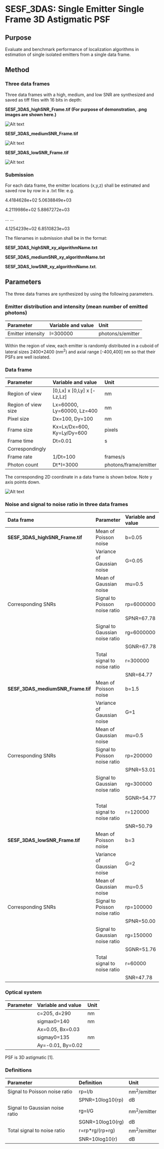 # SESF_3DAS: Single Emitter Single Frame 3D Astigmatic PSF

## Purpose
Evaluate and benchmark performance of localization algorithms in estimation of single isolated emitters from a single data frame. 

## Method
### Three data frames 

Three data frames with a high, medium, and low SNR are synthesized and saved as tiff files with 16 bits in depth:

**SESF_3DAS_highSNR_Frame.tif (For purpose of demonstration, .png images are shown here.)**

![Alt text](SESF_3DAS_highSNR_Frame.png)

**SESF_3DAS_mediumSNR_Frame.tif**

![Alt text](SESF_3DAS_mediumSNR_Frame.png)

**SESF_3DAS_lowSNR_Frame.tif**

![Alt text](SESF_3DAS_lowSNR_Frame.png)

### Submission 

For each data frame, the emitter locations (x,y,z) shall be estimated and saved  row by row in a .txt file: e.g.

4.4184628e+02   5.0638849e+03

4.2119986e+02   5.8867272e+03

... ...

4.1254239e+02   6.8510823e+03

The filenames in submission shall be in the format: 

**SESF_3DAS_highSNR_xy_algorithmName.txt** 

**SESF_3DAS_mediumSNR_xy_algorithmName.txt**

**SESF_3DAS_lowSNR_xy_algorithmName.txt**.

## Parameters
The three data frames are synthesized by using the following parameters. 

### Emitter distribution and intensity (mean number of emitted photons)
|Parameter |Variable and value| Unit|
|:-----|:-----|:-----|
|Emitter intensity |I=300000|photons/s/emitter|

Within the region of view, each emitter is randomly distributed in a cuboid of lateral sizes 2400\*2400 (nm<sup>2</sup>) and axial range [-400,400] nm so that their PSFs are well isolated. 

### Data frame 
|Parameter |Variable and value| Unit|
|:-----|:-----|:-----|
|Region of view|[0,Lx] x [0,Ly] x [-Lz,Lz] |nm| 
|Region of view size |Lx=60000, Ly=60000, Lz=400| nm|
|Pixel size |Dx=100, Dy=100|nm|
|Frame size |Kx=Lx/Dx=600, Ky=Ly/Dy=600|pixels|
|Frame time |Dt=0.01|s|
|Correspondingly | |
|Frame rate|1/Dt=100|frames/s|
|Photon count |Dt\*I=3000|photons/frame/emitter|

The corresponding 2D coordinate in a data frame is shown below. Note y axis points down. 

![Alt text](https://github.com/SolnBenchmark/Benchmark/blob/master/SESF_2DGauss/FrameCoordinates.png)

### Noise and signal to noise ratio in three data frames  
|Data frame |Parameter |Variable and value| Unit|
|:-----|:-----|:-----|:-----|
|**SESF_3DAS_highSNR_Frame.tif**|Mean of Poisson noise |b=0.05|photons/s/nm<sup>2</sup>|
| |Variance of Gaussian noise |G=0.05|photons/s/nm<sup>2</sup>| 
| |Mean of Gaussian noise |mu=0.5|photons/s/nm<sup>2</sup>|
|Corresponding SNRs |Signal to Poisson noise ratio |rp=6000000|nm<sup>2</sup>/emitter|
| |                             |SPNR=67.78|dB|
| |Signal to Gaussian noise ratio |rg=6000000|nm<sup>2</sup>/emitter|
| |                             |SGNR=67.78|dB|
| |Total signal to noise ratio |r=300000|nm<sup>2</sup>/emitter|
| |                           |SNR=64.77|dB|
|**SESF_3DAS_mediumSNR_Frame.tif**|Mean of Poisson noise |b=1.5|photons/s/nm<sup>2</sup>|
| |Variance of Gaussian noise |G=1|photons/s/nm<sup>2</sup>| 
| |Mean of Gaussian noise |mu=0.5|photons/s/nm<sup>2</sup>|
|Corresponding SNRs |Signal to Poisson noise ratio |rp=200000|nm<sup>2</sup>/emitter|
| |                             |SPNR=53.01|dB|
| |Signal to Gaussian noise ratio |rg=300000|nm<sup>2</sup>/emitter|
| |                             |SGNR=54.77|dB|
| |Total signal to noise ratio |r=120000|nm<sup>2</sup>/emitter|
| |                           |SNR=50.79|dB|
|**SESF_3DAS_lowSNR_Frame.tif**|Mean of Poisson noise |b=3|photons/s/nm<sup>2</sup>|
| |Variance of Gaussian noise |G=2|photons/s/nm<sup>2</sup>| 
| |Mean of Gaussian noise |mu=0.5|photons/s/nm<sup>2</sup>|
|Corresponding SNRs |Signal to Poisson noise ratio |rp=100000|nm<sup>2</sup>/emitter|
| |                             |SPNR=50.00|dB|
| |Signal to Gaussian noise ratio |rg=150000|nm<sup>2</sup>/emitter|
| |                             |SGNR=51.76|dB|
| |Total signal to noise ratio |r=60000|nm<sup>2</sup>/emitter|
| |                           |SNR=47.78|dB|

### Optical system
|Parameter |Variable and value| Unit|
|:-----|:-----|:-----|
|       |c=205, d=290|nm |
|       |sigmax0=140|nm |
|       |Ax=0.05, Bx=0.03| |
|       |sigmay0=135|nm |
|       |Ay=-0.01, By=0.02| |

PSF is 3D astigmatic [1]. 

### Definitions
|Parameter |Definition| Unit|
|:-----|:-----|:-----|
|Signal to Poisson noise ratio |rp=I/b|nm<sup>2</sup>/emitter|
| |SPNR=10log10(rp)|dB|
|Signal to Gaussian noise ratio |rg=I/G|nm<sup>2</sup>/emitter|
| |SGNR=10log10(rg)|dB|
|Total signal to noise ratio |r=rp\*rg/(rp+rg)|nm<sup>2</sup>/emitter|
| |SNR=10log10(r)|dB|

